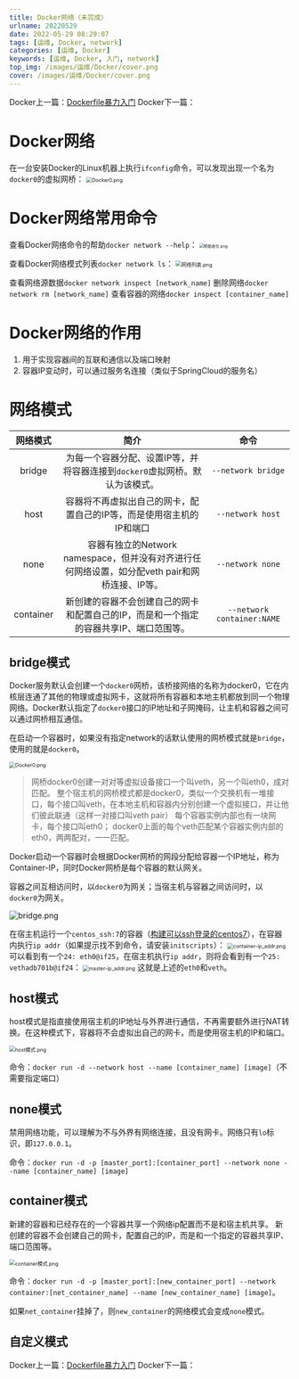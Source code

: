 ```yaml
---
title: Docker网络（未完成）
urlname: 20220529
date: 2022-05-29 08:29:07
tags: [运维, Docker, network]
categories: [运维, Docker]
keywords: [运维, Docker, 入门, network]
top_img: /images/运维/Docker/cover.png
cover: /images/运维/Docker/cover.png
---
```


Docker上一篇：<a href="/p/20220507/" target="_blank">Dockerfile暴力入门</a>
Docker下一篇：

# Docker网络
在一台安装Docker的Linux机器上执行`ifconfig`命令，可以发现出现一个名为`docker0`的虚拟网桥：
<img src="/images/运维/Docker/3-1Docker0.png" alt="Docker0.png" style="zoom: 65%">

# Docker网络常用命令
查看Docker网络命令的帮助`docker network --help`：
<img src="/images/运维/Docker/3-2帮助命令.png" alt="帮助命令.png" style="zoom: 50%">

查看Docker网络模式列表`docker network ls`：
<img src="/images/运维/Docker/3-3网络列表.png" alt="网络列表.png" style="zoom: 65%">

查看网络源数据`docker network inspect [network_name]`
删除网络`docker network rm [network_name]`
查看容器的网络`docker inspect [container_name]`

# Docker网络的作用
1. 用于实现容器间的互联和通信以及端口映射
2. 容器IP变动时，可以通过服务名连接（类似于SpringCloud的服务名）

# 网络模式

| 网络模式 | 简介 | 命令 |
| :--: | :--: | :--: |
| bridge | 为每一个容器分配、设置IP等，并将容器连接到`docker0`虚拟网桥。默认为该模式。 | `--network bridge` |
| host | 容器将不再虚拟出自己的网卡，配置自己的IP等，而是使用宿主机的IP和端口 | `--network host` |
| none | 容器有独立的Network namespace，但并没有对齐进行任何网络设置，如分配veth pair和网桥连接、IP等。 | `--network none` |
| container | 新创建的容器不会创建自己的网卡和配置自己的IP，而是和一个指定的容器共享IP、端口范围等。 | `--network container:NAME` |

## bridge模式

Docker服务默认会创建一个`docker0`网桥，该桥接网络的名称为docker0，它在内核层连通了其他的物理或虚拟网卡，这就将所有容器和本地主机都放到同一个物理网络。Docker默认指定了`docker0`接口的IP地址和子网掩码，让主机和容器之间可以通过网桥相互通信。

在启动一个容器时，如果没有指定network的话默认使用的网桥模式就是`bridge`，使用的就是`docker0`。

<img src="/images/运维/Docker/3-1Docker0.png" alt="Docker0.png" style="zoom: 65%">

> 网桥docker0创建一对对等虚拟设备接口一个叫veth，另一个叫eth0，成对匹配。 
> 整个宿主机的网桥模式都是docker0，类似一个交换机有一堆接口，每个接口叫veth，在本地主机和容器内分别创建一个虚拟接口，并让他们彼此联通（这样一对接口叫veth pair）
> 每个容器实例内部也有一块网卡，每个接口叫eth0； 
> docker0上面的每个veth匹配某个容器实例内部的eth0，两两配对，一一匹配。

Docker启动一个容器时会根据Docker网桥的网段分配给容器一个IP地址，称为Container-IP，同时Docker网桥是每个容器的默认网关。

容器之间互相访问时，以`docker0`为网关；当宿主机与容器之间访问时，以`docker0`为网关。

![bridge.png](/images/运维/Docker/3-4bridge.png)

在宿主机运行一个`centos_ssh:7`的容器（<a href="/p/20220507/#%E6%9E%84%E5%BB%BA%E5%8F%AF%E4%BB%A5ssh%E7%99%BB%E5%BD%95%E7%9A%84centos7" target="_blank">构建可以ssh登录的centos7</a>），在容器内执行`ip addr`（如果提示找不到命令，请安装`initscripts`）：
<img src="/images/运维/Docker/3-5container-ip_addr.png" alt="container-ip_addr.png" style="zoom: 65%">
可以看到有一个`24: eth0@if25`，在宿主机执行`ip addr`，则将会看到有一个`25: vethadb701b@if24`：
<img src="/images/运维/Docker/3-6master-ip_addr.png" alt="master-ip_addr.png" style="zoom: 65%">
这就是上述的`eth0`和`veth`。

## host模式

host模式是指直接使用宿主机的IP地址与外界进行通信，不再需要额外进行NAT转换。在这种模式下，容器将不会虚拟出自己的网卡，而是使用宿主机的IP和端口。

<img src="/images/运维/Docker/3-7host模式.png" alt="host模式.png" style="zoom: 65%">

命令：`docker run -d --network host --name [container_name] [image]`（不需要指定端口）

## none模式

禁用网络功能，可以理解为不与外界有网络连接，且没有网卡。网络只有`lo`标识，即`127.0.0.1`。

命令：`docker run -d -p [master_port]:[container_port] --network none --name [container_name] [image]`

## container模式

新建的容器和已经存在的一个容器共享一个网络ip配置而不是和宿主机共享。
新创建的容器不会创建自己的网卡，配置自己的IP，而是和一个指定的容器共享IP、端口范围等。

<img src="/images/运维/Docker/3-8container模式.png" alt="container模式.png" style="zoom: 65%">

命令：`docker run -d -p [master_port]:[new_container_port] --network container:[net_container_name] --name [new_container_name] [image]`。

如果`net_container`挂掉了，则`new_container`的网络模式会变成`none`模式。

## 自定义模式


Docker上一篇：<a href="/p/20220507/" target="_blank">Dockerfile暴力入门</a>
Docker下一篇：
